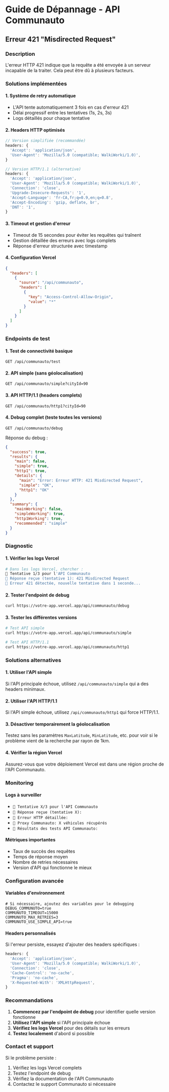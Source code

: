 # Guide de Dépannage - API Communauto

## Erreur 421 "Misdirected Request"

### Description

L'erreur HTTP 421 indique que la requête a été envoyée à un serveur incapable de la traiter. Cela peut être dû à plusieurs facteurs.

### Solutions implémentées

#### 1. **Système de retry automatique**

- L'API tente automatiquement 3 fois en cas d'erreur 421
- Délai progressif entre les tentatives (1s, 2s, 3s)
- Logs détaillés pour chaque tentative

#### 2. **Headers HTTP optimisés**

```typescript
// Version simplifiée (recommandée)
headers: {
  'Accept': 'application/json',
  'User-Agent': 'Mozilla/5.0 (compatible; WalkiWorki/1.0)',
}

// Version HTTP/1.1 (alternative)
headers: {
  'Accept': 'application/json',
  'User-Agent': 'Mozilla/5.0 (compatible; WalkiWorki/1.0)',
  'Connection': 'close',
  'Upgrade-Insecure-Requests': '1',
  'Accept-Language': 'fr-CA,fr;q=0.9,en;q=0.8',
  'Accept-Encoding': 'gzip, deflate, br',
  'DNT': '1',
}
```

#### 3. **Timeout et gestion d'erreur**

- Timeout de 15 secondes pour éviter les requêtes qui traînent
- Gestion détaillée des erreurs avec logs complets
- Réponse d'erreur structurée avec timestamp

#### 4. **Configuration Vercel**

```json
{
  "headers": [
    {
      "source": "/api/communauto",
      "headers": [
        {
          "key": "Access-Control-Allow-Origin",
          "value": "*"
        }
      ]
    }
  ]
}
```

### Endpoints de test

#### 1. **Test de connectivité basique**

```
GET /api/communauto/test
```

#### 2. **API simple (sans géolocalisation)**

```
GET /api/communauto/simple?cityId=90
```

#### 3. **API HTTP/1.1 (headers complets)**

```
GET /api/communauto/http1?cityId=90
```

#### 4. **Debug complet (teste toutes les versions)**

```
GET /api/communauto/debug
```

Réponse du debug :

```json
{
  "success": true,
  "results": {
    "main": false,
    "simple": true,
    "http1": true,
    "details": {
      "main": "Error: Erreur HTTP: 421 Misdirected Request",
      "simple": "OK",
      "http1": "OK"
    }
  },
  "summary": {
    "mainWorking": false,
    "simpleWorking": true,
    "http1Working": true,
    "recommended": "simple"
  }
}
```

### Diagnostic

#### 1. **Vérifier les logs Vercel**

```bash
# Dans les logs Vercel, chercher :
🚗 Tentative 1/3 pour l'API Communauto
🚗 Réponse reçue (tentative 1): 421 Misdirected Request
🚗 Erreur 421 détectée, nouvelle tentative dans 1 seconde...
```

#### 2. **Tester l'endpoint de debug**

```bash
curl https://votre-app.vercel.app/api/communauto/debug
```

#### 3. **Tester les différentes versions**

```bash
# Test API simple
curl https://votre-app.vercel.app/api/communauto/simple

# Test API HTTP/1.1
curl https://votre-app.vercel.app/api/communauto/http1
```

### Solutions alternatives

#### 1. **Utiliser l'API simple**

Si l'API principale échoue, utilisez `/api/communauto/simple` qui a des headers minimaux.

#### 2. **Utiliser l'API HTTP/1.1**

Si l'API simple échoue, utilisez `/api/communauto/http1` qui force HTTP/1.1.

#### 3. **Désactiver temporairement la géolocalisation**

Testez sans les paramètres `MaxLatitude`, `MinLatitude`, etc. pour voir si le problème vient de la recherche par rayon de 1km.

#### 4. **Vérifier la région Vercel**

Assurez-vous que votre déploiement Vercel est dans une région proche de l'API Communauto.

### Monitoring

#### Logs à surveiller

- `🚗 Tentative X/3 pour l'API Communauto`
- `🚗 Réponse reçue (tentative X):`
- `🚗 Erreur HTTP détaillée:`
- `🚗 Proxy Communauto: X véhicules récupérés`
- `🧪 Résultats des tests API Communauto:`

#### Métriques importantes

- Taux de succès des requêtes
- Temps de réponse moyen
- Nombre de retries nécessaires
- Version d'API qui fonctionne le mieux

### Configuration avancée

#### Variables d'environnement

```env
# Si nécessaire, ajoutez des variables pour le debugging
DEBUG_COMMUNUTO=true
COMMUNUTO_TIMEOUT=15000
COMMUNUTO_MAX_RETRIES=3
COMMUNUTO_USE_SIMPLE_API=true
```

#### Headers personnalisés

Si l'erreur persiste, essayez d'ajouter des headers spécifiques :

```typescript
headers: {
  'Accept': 'application/json',
  'User-Agent': 'Mozilla/5.0 (compatible; WalkiWorki/1.0)',
  'Connection': 'close',
  'Cache-Control': 'no-cache',
  'Pragma': 'no-cache',
  'X-Requested-With': 'XMLHttpRequest',
}
```

### Recommandations

1. **Commencez par l'endpoint de debug** pour identifier quelle version fonctionne
2. **Utilisez l'API simple** si l'API principale échoue
3. **Vérifiez les logs Vercel** pour des détails sur les erreurs
4. **Testez localement** d'abord si possible

### Contact et support

Si le problème persiste :

1. Vérifiez les logs Vercel complets
2. Testez l'endpoint de debug
3. Vérifiez la documentation de l'API Communauto
4. Contactez le support Communauto si nécessaire
